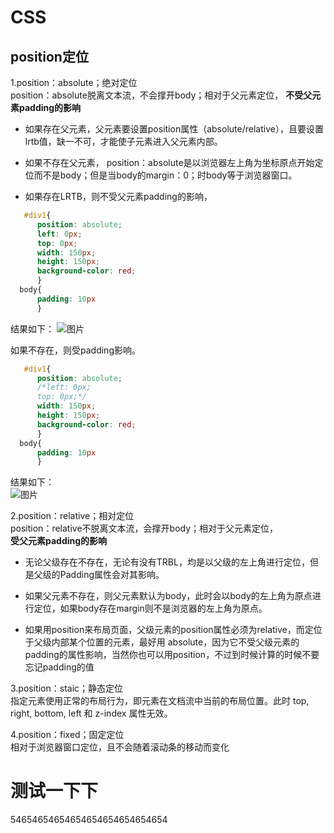 # CSS  
## **position定位**  
1.position：absolute；绝对定位  
  position：absolute脱离文本流，不会撑开body；相对于父元素定位， **不受父元素padding的影响**   
  * 如果存在父元素，父元素要设置position属性（absolute/relative），且要设置lrtb值，缺一不可，才能使子元素进入父元素内部。

  * 如果不存在父元素， position：absolute是以浏览器左上角为坐标原点开始定位而不是body；但是当body的margin：0；时body等于浏览器窗口。

  * 如果存在LRTB，则不受父元素padding的影响，  
  ```css
     #div1{
        position: absolute;
        left: 0px;
        top: 0px;
        width: 150px;
        height: 150px;
        background-color: red;
        }
    body{
        padding: 10px
        }
  ```
  结果如下：
   ![图片](https://ooo.0o0.ooo/2017/06/26/5950c2fb096e0.png)

  如果不存在，则受padding影响。
  ```css
     #div1{
        position: absolute;
        /*left: 0px;
        top: 0px;*/
        width: 150px;
        height: 150px;
        background-color: red;
        }
    body{
        padding: 10px
        }
  ```
  结果如下：    
  ![图片](https://ooo.0o0.ooo/2017/06/26/5950c2331ceef.png)  
  
2.position：relative；相对定位   
position：relative不脱离文本流，会撑开body；相对于父元素定位，  
**受父元素padding的影响** 
*  无论父级存在不存在，无论有没有TRBL，均是以父级的左上角进行定位，但是父级的Padding属性会对其影响。

* 如果父元素不存在，则父元素默认为body，此时会以body的左上角为原点进行定位，如果body存在margin则不是浏览器的左上角为原点。

* 如果用position来布局页面，父级元素的position属性必须为relative，而定位于父级内部某个位置的元素，最好用 absolute，因为它不受父级元素的padding的属性影响，当然你也可以用position，不过到时候计算的时候不要忘记padding的值    

3.position：staic；静态定位  
指定元素使用正常的布局行为，即元素在文档流中当前的布局位置。此时 top, right, bottom, left 和 z-index 属性无效。
  
4.position：fixed；固定定位   
相对于浏览器窗口定位，且不会随着滚动条的移动而变化

# 测试一下下
54654654654654654654654654654

